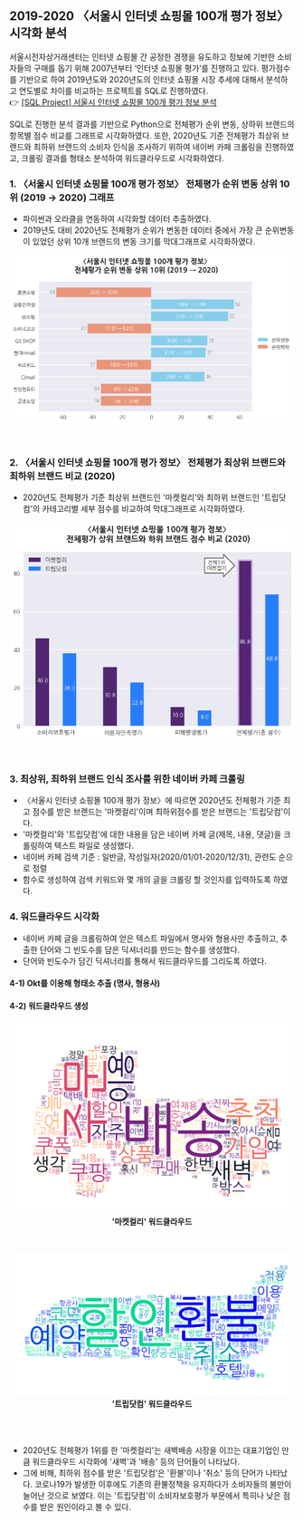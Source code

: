 ## 2019-2020 〈서울시 인터넷 쇼핑몰 100개 평가 정보〉 시각화 분석
서울시전자상거래센터는 인터넷 쇼핑몰 간 공정한 경쟁을 유도하고 정보에 기반한 소비자들의 구매를 돕기 위해 2007년부터 ‘인터넷 쇼핑몰 평가’를 진행하고 있다. 평가점수를 기반으로 하여 2019년도와 2020년도의 인터넷 쇼핑몰 시장 추세에 대해서 분석하고 연도별로 차이를 비교하는 프로젝트를 SQL로 진행하였다.  
:point_right: [[SQL Project] 서울시 인터넷 쇼핑몰 100개 평가 정보 분석](https://github.com/54data/Evaluation-of-100-Internet-Shopping-Mall-in-Seoul.git)

SQL로 진행한 분석 결과를 기반으로 Python으로 전체평가 순위 변동, 상하위 브랜드의 항목별 점수 비교를 그래프로 시각화하였다. 또한, 2020년도 기준 전체평가 최상위 브랜드와 최하위 브랜드의 소비자 인식을 조사하기 위하여 네이버 카페 크롤링을 진행하였고, 크롤링 결과를 형태소 분석하여 워드클라우드로 시각화하였다.  

### 1. 〈서울시 인터넷 쇼핑몰 100개 평가 정보〉 전체평가 순위 변동 상위 10위 (2019 → 2020) 그래프  
- 파이썬과 오라클을 연동하여 시각화할 데이터 추출하였다.  
- 2019년도 대비 2020년도 전체평가 순위가 변동한 데이터 중에서 가장 큰 순위변동이 있었던 상위 10개 브랜드의 변동 크기를 막대그래프로 시각화하였다.      
  
<p align = "center"><img src="Images/전체평가_순위변동_상위10위_그래프.png"></p>
<br/>

### 2. 〈서울시 인터넷 쇼핑몰 100개 평가 정보〉 전체평가 최상위 브랜드와 최하위 브랜드 비교 (2020)  
- 2020년도 전체평가 기준 최상위 브랜드인 '마켓컬리'와 최하위 브랜드인 '트립닷컴'의 카테고리별 세부 점수를 비교하여 막대그래프로 시각화하였다.  

<p align = "center"><img src="Images/전체평가_최상위_최하위_그래프.png"></p>
<br/>

### 3. 최상위, 최하위 브랜드 인식 조사를 위한 네이버 카페 크롤링  
- 〈서울시 인터넷 쇼핑몰 100개 평가 정보〉에 따르면 2020년도 전체평가 기준 최고 점수를 받은 브랜드는 '마켓컬리'이며 최하위점수를 받은 브랜드는 '트립닷컴'이다.  
- '마켓컬리'와 '트립닷컴'에 대한 내용을 담은 네이버 카페 글(제목, 내용, 댓글)을 크롤링하여 텍스트 파일로 생성했다.  
- 네이버 카페 검색 기준 : 일반글, 작성일자(2020/01/01-2020/12/31), 관련도 순으로 정렬  
- 함수로 생성하여 검색 키워드와 몇 개의 글을 크롤링 할 것인지를 입력하도록 하였다.  

### 4. 워드클라우드 시각화  
- 네이버 카페 글을 크롤링하여 얻은 텍스트 파일에서 명사와 형용사만 추출하고, 추출한 단어와 그 빈도수를 담은 딕셔너리를 만드는 함수를 생성했다.  
- 단어와 빈도수가 담긴 딕셔너리를 통해서 워드클라우드를 그리도록 하였다.  

#### 4-1) Okt를 이용해 형태소 추출 (명사, 형용사)  
#### 4-2) 워드클라우드 생성  

**<p align = "center"><img src="Images/워드클라우드-마켓컬리.png">'마켓컬리' 워드클라우드</p>**  
**<p align = "center"><img src="Images/워드클라우드-트립닷컴.png">'트립닷컴' 워드클라우드</p>**  
<br/>

- 2020년도 전체평가 1위를 한 '마켓컬리'는 새벽배송 시장을 이끄는 대표기업인 만큼 워드클라우드 시각화에 '새벽'과 '배송' 등의 단어들이 나타났다.  
- 그에 비해, 최하위 점수를 받은 '트립닷컴'은 '환불'이나 '취소' 등의 단어가 나타났다. 코로나19가 발생한 이후에도 기존의 환불정책을 유지하다가 소비자들의 불만이 늘어난 것으로 보였다. 이는 '트립닷컴'이 소비자보호평가 부문에서 특히나 낮은 점수를 받은 원인이라고 볼 수 있다.  
